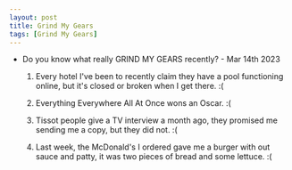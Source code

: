 ```yaml
---
layout: post
title: Grind My Gears
tags: [Grind My Gears]
---
```


- Do you know what really GRIND MY GEARS recently? - Mar 14th 2023

    1. Every hotel I've been to recently claim they have a pool functioning online, but it's closed or broken when I get there. :(

    2. Everything Everywhere All At Once wons an Oscar. :(

    3. Tissot people give a TV interview a month ago, they promised me sending me a copy, but they did not. :(

    4. Last week, the McDonald's I ordered gave me a burger with out sauce and patty, it was two pieces of bread and some lettuce. :(